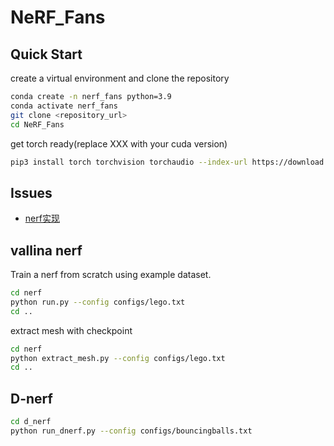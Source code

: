 # NeRF_Fans
## Quick Start
create a virtual environment and clone the repository
  ```bash
  conda create -n nerf_fans python=3.9
  conda activate nerf_fans
  git clone <repository_url>
  cd NeRF_Fans
  ```
get torch ready(replace XXX with your cuda version)
```bash  
pip3 install torch torchvision torchaudio --index-url https://download.pytorch.org/whl/cuXXX
```
## Issues


- [nerf实现](https://github.com/yenchenlin/nerf-pytorch)

## vallina nerf
  Train a nerf from scratch using example dataset.
  ```bash
  cd nerf
  python run.py --config configs/lego.txt
  cd ..
  ```
  extract mesh with checkpoint
  ```bash
  cd nerf
  python extract_mesh.py --config configs/lego.txt
  cd ..
  ```

## D-nerf
  ```bash
  cd d_nerf
  python run_dnerf.py --config configs/bouncingballs.txt
  ```




